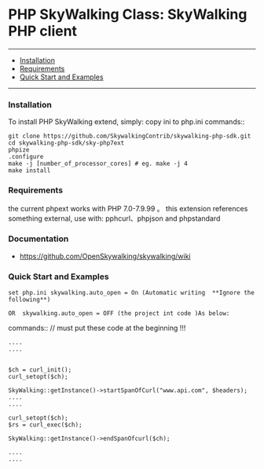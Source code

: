 # PHP SkyWalking Class: SkyWalking PHP client


---

- [Installation](#installation)
- [Requirements](#requirements)
- [Quick Start and Examples](#quick-start-and-examples)

---

### Installation

To install PHP SkyWalking extend, simply:
copy ini to php.ini
commands::
	
	git clone https://github.com/SkywalkingContrib/skywalking-php-sdk.git
	cd skywalking-php-sdk/sky-php7ext
	phpize
	.configure
	make -j [number_of_processor_cores] # eg. make -j 4
	make install
### Requirements

the current phpext works with PHP 7.0-7.9.99 。
this extension references something external, use with: pphcurl、phpjson and phpstandard

### Documentation
- https://github.com/OpenSkywalking/skywalking/wiki

### Quick Start and Examples

    set php.ini skywalking.auto_open = On (Automatic writing  **Ignore the following**)

    OR  skywalking.auto_open = OFF (the project int code )As below:
commands::
    // must put these code at the beginning !!!
    
    ....
    ....
    
    
    $ch = curl_init();
    curl_setopt($ch);
    
    SkyWalking::getInstance()->startSpanOfCurl("www.api.com", $headers);
    ....
    ....
    
    curl_setopt($ch);
    $rs = curl_exec($ch);
    
    SkyWalking::getInstance()->endSpanOfcurl($ch);
    
    ....
    ....